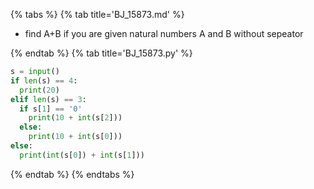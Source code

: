 {% tabs %}
{% tab title='BJ_15873.md' %}

* find A+B if you are given natural numbers A and B without sepeator

{% endtab %}
{% tab title='BJ_15873.py' %}

```py
s = input()
if len(s) == 4:
  print(20)
elif len(s) == 3:
  if s[1] == '0'
    print(10 + int(s[2]))
  else:
    print(10 + int(s[0]))
else:
  print(int(s[0]) + int(s[1]))
```

{% endtab %}
{% endtabs %}